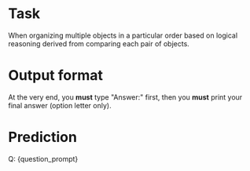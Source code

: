# Task
When organizing multiple objects in a particular order based on logical reasoning derived from comparing each pair of objects.

# Output format
At the very end, you **must** type "Answer:" first, then you **must** print your final answer (option letter only).

# Prediction
Q: {question_prompt}
